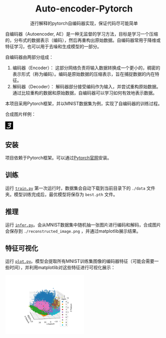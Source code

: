 <div align="center">

# Auto-encoder-Pytorch

逐行解释的pytorch自编码器实现，保证代码尽可能简单

</div>

自编码器（Autoencoder, AE）是一种无监督的学习方法，目标是学习一个压缩的，分布式的数据表示（编码），然后再重构出原始数据。自编码器常用于降维或特征学习，也可以用于去噪和生成模型的一部分。

自编码器由两部分组成：

1. 编码器（Encoder）：
这部分网络负责将输入数据转换成一个更小的，稠密的表示形式（称为编码）。编码是原始数据的压缩表示，旨在捕捉数据的内在特征。
2. 解码器（Decoder）：
解码器部分接受编码作为输入，并尝试重构原始数据。通过比较重构的数据和原始数据，自编码器可以学习如何有效地表示数据。

本项目采用Pytorch框架，并以MNIST数据集为例，实现了自编码器的训练过程。

合成图片样例：
<p float="center">
  <img src="./reconstructed_image.png" width="5%" />
</p>


## 安装

项目依赖于Pytorch框架。可以通过[Pytorch官网](https://pytorch.org/get-started/locally/)安装。

## 训练

运行 [`train.py`](./train.py)
第一次运行时，数据集会自动下载到当前目录下的 `./data` 文件夹。模型训练完成后，最优模型将保存为 `best.pth` 文件。

## 推理

运行 [`infer.py`](./infer.py)。会从MNIST数据集中随机抽一张图片进行编码和解码，合成图片会保存到 `./reconstructed_image.png` ，并通过matplotlib展示结果。

## 特征可视化

运行 [`plot.py`](./plot.py)。模型会提取所有MNIST训练集图像的编码器特征（可能会需要一些时间），并利用matplotlib对这些特征进行可视化展示：

<p float="center">
  <img src="./encoder_feature.png" width="50%" />
</p>